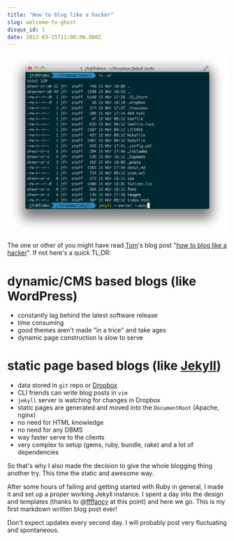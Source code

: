 ```yaml
---
title: "How to blog like a hacker"
slug: welcome-to-ghost
disqus_id: 1
date: 2013-03-15T11:00:00.000Z
---
```


![$ jekyll --server --auto](/assets/images/posts/welcome-to-ghost/1.png)

The one or other of you might have read [Tom](http://tom.preston-werner.com/)'s blog post "[how to blog like a hacker](http://tom.preston-werner.com/2008/11/17/blogging-like-a-hacker.html)". If not here's a quick TL;DR:

# dynamic/CMS based blogs (like WordPress)

* constantly lag behind the latest software release
* time consuming
* good themes aren't made "in a trice" and take ages
* dynamic page construction is slow to serve

# static page based blogs (like [Jekyll](https://github.com/mojombo/jekyll/))

* data stored in `git` repo or [Dropbox](http://dropbox.com)
* CLI friends can write blog posts in `vim`
* `jekyll` server is watching for changes in Dropbox
* static pages are generated and moved into the `DocumentRoot` (Apache, nginx)
* no need for HTML knowledge
* no need for any DBMS
* way faster serve to the clients
* very complex to setup (gems, ruby, bundle, rake) and a lot of dependencies

So that's why I also made the decision to give the whole blogging thing another try. This time the static and awesome way.

After some hours of failing and getting started with Ruby in general, I made it and set up a proper working Jekyll instance. I spent a day into the design and templates (thanks to @[ffffancy](http://twitter.com/ffffancy) at this point) and here we go. This is my first markdown written blog post ever!

Don't expect updates every second day. I will probably post very fluctuating and spontaneous.
